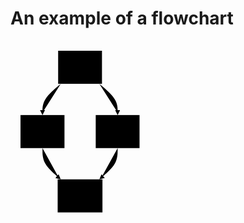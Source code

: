 # An example of a flowchart

<svg id="mermaid" width="100%" xmlns="http://www.w3.org/2000/svg" class="flowchart" style="max-width: 214.4609375px;" viewBox="-8 -8 214.4609375 282.6671875" role="graphics-document document" aria-roledescription="flowchart-v2"><style>#mermaid{font-family:"trebuchet ms",verdana,arial,sans-serif;font-size:16px;fill:#000000;}@keyframes edge-animation-frame{from{stroke-dashoffset:0;}}@keyframes dash{to{stroke-dashoffset:0;}}#mermaid .edge-animation-slow{stroke-dasharray:9,5!important;stroke-dashoffset:900;animation:dash 50s linear infinite;stroke-linecap:round;}#mermaid .edge-animation-fast{stroke-dasharray:9,5!important;stroke-dashoffset:900;animation:dash 20s linear infinite;stroke-linecap:round;}#mermaid .error-icon{fill:#552222;}#mermaid .error-text{fill:#552222;stroke:#552222;}#mermaid .edge-thickness-normal{stroke-width:1px;}#mermaid .edge-thickness-thick{stroke-width:3.5px;}#mermaid .edge-pattern-solid{stroke-dasharray:0;}#mermaid .edge-thickness-invisible{stroke-width:0;fill:none;}#mermaid .edge-pattern-dashed{stroke-dasharray:3;}#mermaid .edge-pattern-dotted{stroke-dasharray:2;}#mermaid .marker{fill:#000000;stroke:#000000;}#mermaid .marker.cross{stroke:#000000;}#mermaid svg{font-family:"trebuchet ms",verdana,arial,sans-serif;font-size:16px;}#mermaid p{margin:0;}#mermaid .label{font-family:"trebuchet ms",verdana,arial,sans-serif;color:#000000;}#mermaid .cluster-label text{fill:#333;}#mermaid .cluster-label span{color:#333;}#mermaid .cluster-label span p{background-color:transparent;}#mermaid .label text,#mermaid span{fill:#000000;color:#000000;}#mermaid .node rect,#mermaid .node circle,#mermaid .node ellipse,#mermaid .node polygon,#mermaid .node path{fill:#cde498;stroke:#13540c;stroke-width:1px;}#mermaid .rough-node .label text,#mermaid .node .label text,#mermaid .image-shape .label,#mermaid .icon-shape .label{text-anchor:middle;}#mermaid .node .katex path{fill:#000;stroke:#000;stroke-width:1px;}#mermaid .rough-node .label,#mermaid .node .label,#mermaid .image-shape .label,#mermaid .icon-shape .label{text-align:center;}#mermaid .node.clickable{cursor:pointer;}#mermaid .root .anchor path{fill:#000000!important;stroke-width:0;stroke:#000000;}#mermaid .arrowheadPath{fill:green;}#mermaid .edgePath .path{stroke:#000000;stroke-width:2.0px;}#mermaid .flowchart-link{stroke:#000000;fill:none;}#mermaid .edgeLabel{background-color:#e8e8e8;text-align:center;}#mermaid .edgeLabel p{background-color:#e8e8e8;}#mermaid .edgeLabel rect{opacity:0.5;background-color:#e8e8e8;fill:#e8e8e8;}#mermaid .labelBkg{background-color:rgba(232, 232, 232, 0.5);}#mermaid .cluster rect{fill:#cdffb2;stroke:#6eaa49;stroke-width:1px;}#mermaid .cluster text{fill:#333;}#mermaid .cluster span{color:#333;}#mermaid div.mermaidTooltip{position:absolute;text-align:center;max-width:200px;padding:2px;font-family:"trebuchet ms",verdana,arial,sans-serif;font-size:12px;background:hsl(78.1578947368, 58.4615384615%, 84.5098039216%);border:1px solid #6eaa49;border-radius:2px;pointer-events:none;z-index:100;}#mermaid .flowchartTitleText{text-anchor:middle;font-size:18px;fill:#000000;}#mermaid rect.text{fill:none;stroke-width:0;}#mermaid .icon-shape,#mermaid .image-shape{background-color:#e8e8e8;text-align:center;}#mermaid .icon-shape p,#mermaid .image-shape p{background-color:#e8e8e8;padding:2px;}#mermaid .icon-shape rect,#mermaid .image-shape rect{opacity:0.5;background-color:#e8e8e8;fill:#e8e8e8;}#mermaid .label-icon{display:inline-block;height:1em;overflow:visible;vertical-align:-0.125em;}#mermaid .node .label-icon path{fill:currentColor;stroke:revert;stroke-width:revert;}#mermaid :root{--mermaid-font-family:"trebuchet ms",verdana,arial,sans-serif;}</style><g><marker id="mermaid_flowchart-v2-pointEnd" class="marker flowchart-v2" viewBox="0 0 10 10" refX="5" refY="5" markerUnits="userSpaceOnUse" markerWidth="8" markerHeight="8" orient="auto"><path d="M 0 0 L 10 5 L 0 10 z" class="arrowMarkerPath" style="stroke-width: 1; stroke-dasharray: 1,0;"></path></marker><marker id="mermaid_flowchart-v2-pointStart" class="marker flowchart-v2" viewBox="0 0 10 10" refX="4.5" refY="5" markerUnits="userSpaceOnUse" markerWidth="8" markerHeight="8" orient="auto"><path d="M 0 5 L 10 10 L 10 0 z" class="arrowMarkerPath" style="stroke-width: 1; stroke-dasharray: 1,0;"></path></marker><marker id="mermaid_flowchart-v2-circleEnd" class="marker flowchart-v2" viewBox="0 0 10 10" refX="11" refY="5" markerUnits="userSpaceOnUse" markerWidth="11" markerHeight="11" orient="auto"><circle cx="5" cy="5" r="5" class="arrowMarkerPath" style="stroke-width: 1; stroke-dasharray: 1,0;"></circle></marker><marker id="mermaid_flowchart-v2-circleStart" class="marker flowchart-v2" viewBox="0 0 10 10" refX="-1" refY="5" markerUnits="userSpaceOnUse" markerWidth="11" markerHeight="11" orient="auto"><circle cx="5" cy="5" r="5" class="arrowMarkerPath" style="stroke-width: 1; stroke-dasharray: 1,0;"></circle></marker><marker id="mermaid_flowchart-v2-crossEnd" class="marker cross flowchart-v2" viewBox="0 0 11 11" refX="12" refY="5.2" markerUnits="userSpaceOnUse" markerWidth="11" markerHeight="11" orient="auto"><path d="M 1,1 l 9,9 M 10,1 l -9,9" class="arrowMarkerPath" style="stroke-width: 2; stroke-dasharray: 1,0;"></path></marker><marker id="mermaid_flowchart-v2-crossStart" class="marker cross flowchart-v2" viewBox="0 0 11 11" refX="-1" refY="5.2" markerUnits="userSpaceOnUse" markerWidth="11" markerHeight="11" orient="auto"><path d="M 1,1 l 9,9 M 10,1 l -9,9" class="arrowMarkerPath" style="stroke-width: 2; stroke-dasharray: 1,0;"></path></marker><g class="root"><g class="clusters"></g><g class="edgePaths"><path d="M72.397,60.889L67.528,65.056C62.659,69.222,52.921,77.556,48.053,85.222C43.184,92.889,43.184,99.889,43.184,103.389L43.184,106.889" id="L_A_B_0" class="edge-thickness-normal edge-pattern-solid edge-thickness-normal edge-pattern-solid flowchart-link" style="" marker-end="url(#mermaid_flowchart-v2-pointEnd)"></path><path d="M134.2,60.889L139.069,65.056C143.938,69.222,153.676,77.556,158.545,85.222C163.414,92.889,163.414,99.889,163.414,103.389L163.414,106.889" id="L_A_C_0" class="edge-thickness-normal edge-pattern-solid edge-thickness-normal edge-pattern-solid flowchart-link" style="" marker-end="url(#mermaid_flowchart-v2-pointEnd)"></path><path d="M43.184,163.778L43.184,167.945C43.184,172.111,43.184,180.445,47.546,188.345C51.908,196.245,60.633,203.711,64.996,207.444L69.358,211.177" id="L_B_D_0" class="edge-thickness-normal edge-pattern-solid edge-thickness-normal edge-pattern-solid flowchart-link" style="" marker-end="url(#mermaid_flowchart-v2-pointEnd)"></path><path d="M163.414,163.778L163.414,167.945C163.414,172.111,163.414,180.445,159.052,188.345C154.689,196.245,145.964,203.711,141.602,207.444L137.24,211.177" id="L_C_D_0" class="edge-thickness-normal edge-pattern-solid edge-thickness-normal edge-pattern-solid flowchart-link" style="" marker-end="url(#mermaid_flowchart-v2-pointEnd)"></path></g><g class="edgeLabels"><g><rect class="background" style="stroke: none"></rect></g><g><rect class="background" style="stroke: none"></rect></g><g><rect class="background" style="stroke: none"></rect></g><g><rect class="background" style="stroke: none"></rect></g><g class="edgeLabel"><g class="label" transform="translate(0, 0)"><text y="-10.1"><tspan class="text-outer-tspan" x="0" y="-0.1em" dy="1.1em"></tspan></text></g></g><g class="edgeLabel"><g class="label" transform="translate(0, 0)"><text y="-10.1"><tspan class="text-outer-tspan" x="0" y="-0.1em" dy="1.1em"></tspan></text></g></g><g class="edgeLabel"><g class="label" transform="translate(0, 0)"><text y="-10.1"><tspan class="text-outer-tspan" x="0" y="-0.1em" dy="1.1em"></tspan></text></g></g><g class="edgeLabel"><g class="label" transform="translate(0, 0)"><text y="-10.1"><tspan class="text-outer-tspan" x="0" y="-0.1em" dy="1.1em"></tspan></text></g></g></g><g class="nodes"><g class="node default" id="flowchart-A-0" transform="translate(103.298828125, 34.44453125)"><rect class="basic label-container" style="" x="-35.0625" y="-26.44453125" width="70.125" height="52.8890625"></rect><g class="label" style="" transform="translate(0, -11.44453125)"><rect></rect><g><rect class="background" style="stroke: none"></rect><text y="-10.1" style=""><tspan class="text-outer-tspan" x="0" y="-0.1em" dy="1.1em"><tspan font-style="normal" class="text-inner-tspan" font-weight="normal">A</tspan></tspan></text></g></g></g><g class="node default" id="flowchart-B-1" transform="translate(43.18359375, 137.33359375)"><rect class="basic label-container" style="" x="-35.18359375" y="-26.44453125" width="70.3671875" height="52.8890625"></rect><g class="label" style="" transform="translate(0, -11.44453125)"><rect></rect><g><rect class="background" style="stroke: none"></rect><text y="-10.1" style=""><tspan class="text-outer-tspan" x="0" y="-0.1em" dy="1.1em"><tspan font-style="normal" class="text-inner-tspan" font-weight="normal">B</tspan></tspan></text></g></g></g><g class="node default" id="flowchart-C-3" transform="translate(163.4140625, 137.33359375)"><rect class="basic label-container" style="" x="-35.046875" y="-26.44453125" width="70.09375" height="52.8890625"></rect><g class="label" style="" transform="translate(0, -11.44453125)"><rect></rect><g><rect class="background" style="stroke: none"></rect><text y="-10.1" style=""><tspan class="text-outer-tspan" x="0" y="-0.1em" dy="1.1em"><tspan font-style="normal" class="text-inner-tspan" font-weight="normal">C</tspan></tspan></text></g></g></g><g class="node default" id="flowchart-D-5" transform="translate(103.298828125, 240.22265625)"><rect class="basic label-container" style="" x="-35.83203125" y="-26.44453125" width="71.6640625" height="52.8890625"></rect><g class="label" style="" transform="translate(0, -11.44453125)"><rect></rect><g><rect class="background" style="stroke: none"></rect><text y="-10.1" style=""><tspan class="text-outer-tspan" x="0" y="-0.1em" dy="1.1em"><tspan font-style="normal" class="text-inner-tspan" font-weight="normal">D</tspan></tspan></text></g></g></g></g></g></g></svg>
